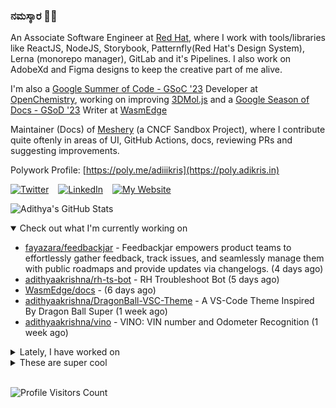 ### ನಮಸ್ಕಾರ 🙏🏼
  
An Associate Software Engineer at [Red Hat](https://www.redhat.com), where I work with tools/libraries like ReactJS, NodeJS, Storybook, Patternfly(Red Hat's Design System), Lerna (monorepo manager), GitLab and it's Pipelines. I also work on AdobeXd and Figma designs to keep the creative part of me alive.

I'm also a [Google Summer of Code - GSoC '23](https://summerofcode.withgoogle.com/) Developer at [OpenChemistry](https://openchemistry.org), working on improving [3DMol.js](https://github.com/3dmol/3Dmol.js) and a [Google Season of Docs - GSoD '23](https://developers.google.com/season-of-docs) Writer at [WasmEdge](https://github.com/WasmEdge)

Maintainer (Docs) of [Meshery](https://github.com/meshery) (a CNCF Sandbox Project), where I contribute quite oftenly in areas of UI, GitHub Actions, docs, reviewing PRs and suggesting improvements.

Polywork Profile: [https://poly.me/adiiikris](https://poly.adikris.in)

[![Twitter](https://img.shields.io/badge/-@adii_kris-%231DA1F2?style=for-the-badge&logo=twitter&logoColor=ffffff)](https:/twitter.adikris.in) &ensp;
[![LinkedIn](https://img.shields.io/badge/-Adithya%20Krishna-%230A67C3?style=for-the-badge&logo=linkedin&logoColor=ffffff)](https://linkedin.adikris.in/) &ensp;
[![My Website](https://img.shields.io/badge/-My%20Website-%230A67C3?style=for-the-badge)](https://adikris.in/)



![Adithya's GitHub Stats](https://github-readme-stats.vercel.app/api?username=adithyaakrishna&show_icons=true&hide_border=true&title_color=fff&icon_color=79ff97&text_color=9f9f9f&bg_color=151515)


<details open="true">
  <summary>Check out what I'm currently working on</summary>
  
  - [fayazara/feedbackjar](https://github.com/fayazara/feedbackjar) - Feedbackjar empowers product teams to effortlessly gather feedback, track issues, and seamlessly manage them with public roadmaps and provide updates via changelogs. (4 days ago)
  - [adithyaakrishna/rh-ts-bot](https://github.com/adithyaakrishna/rh-ts-bot) - RH Troubleshoot Bot (5 days ago)
  - [WasmEdge/docs](https://github.com/WasmEdge/docs) -  (6 days ago)
  - [adithyaakrishna/DragonBall-VSC-Theme](https://github.com/adithyaakrishna/DragonBall-VSC-Theme) - A VS-Code Theme Inspired By Dragon Ball Super (1 week ago)
  - [adithyaakrishna/vino](https://github.com/adithyaakrishna/vino) - VINO: VIN number and Odometer Recognition (1 week ago)
</details>

<details>
  <summary>Lately, I have worked on</summary>
  
  - [feat: added dependabot for auto deps version updates](https://github.com/fayazara/feedbackjar/pull/19) on [fayazara/feedbackjar](https://github.com/fayazara/feedbackjar) (4 days ago)
  - [feat: added linters for the project](https://github.com/fayazara/feedbackjar/pull/18) on [fayazara/feedbackjar](https://github.com/fayazara/feedbackjar) (4 days ago)
  - [[Feat] - Added Sitemap](https://github.com/WasmEdge/www/pull/24) on [WasmEdge/www](https://github.com/WasmEdge/www) (1 week ago)
  - [[Feat] - Add Sitemap Feature for the Docs](https://github.com/WasmEdge/docs/pull/170) on [WasmEdge/docs](https://github.com/WasmEdge/docs) (1 week ago)
  - [[Feat] - Updated Types - v2](https://github.com/3dmol/3Dmol.js/pull/720) on [3dmol/3Dmol.js](https://github.com/3dmol/3Dmol.js) (1 week ago)
</details>

<details>
  <summary>These are super cool</summary>
  
  - [ucsd-creativitylab/graphologue](https://github.com/ucsd-creativitylab/graphologue) - GPT-4 responses to interactive diagrams, in real-time! (UIST 2023 Paper) (today)
  - [tpn/pdfs](https://github.com/tpn/pdfs) - Technically-oriented PDF Collection (Papers, Specs, Decks, Manuals, etc) (1 day ago)
  - [ceph/ceph-csi](https://github.com/ceph/ceph-csi) - CSI driver for Ceph (4 days ago)
  - [boxyhq/saas-starter-kit](https://github.com/boxyhq/saas-starter-kit) - Enterprise SaaS Starter Kit - Kickstart your enterprise app development with the Next.js SaaS boilerplate (4 days ago)
  - [sst/open-next](https://github.com/sst/open-next) - Open source Next.js serverless adapter (4 days ago)
</details>

<br> 

![Profile Visitors Count](https://profile-counter.glitch.me/adithyaakrishna/count.svg)
